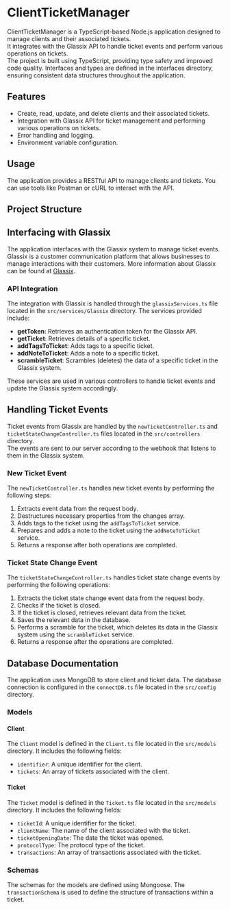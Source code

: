 # ClientTicketManager

ClientTicketManager is a TypeScript-based Node.js application designed to manage clients and their associated tickets. <br>It integrates with the Glassix API to handle ticket events and perform various operations on tickets. <br>The project is built using TypeScript, providing type safety and improved code quality. Interfaces and types are defined in the interfaces directory, ensuring consistent data structures throughout the application.
## Features

- Create, read, update, and delete clients and their associated tickets.
- Integration with Glassix API for ticket management and performing various operations on tickets.
- Error handling and logging.
- Environment variable configuration.

## Usage

The application provides a RESTful API to manage clients and tickets. You can use tools like Postman or cURL to interact with the API.

## Project Structure

## Interfacing with Glassix

The application interfaces with the Glassix system to manage ticket events. Glassix is a customer communication platform that allows businesses to manage interactions with their customers. More information about Glassix can be found at [Glassix](https://glassix.co.il/).

### API Integration

The integration with Glassix is handled through the `glassixServices.ts` file located in the `src/services/Glassix` directory. The services provided include:

- **getToken**: Retrieves an authentication token for the Glassix API.
- **getTicket**: Retrieves details of a specific ticket.
- **addTagsToTicket**: Adds tags to a specific ticket.
- **addNoteToTicket**: Adds a note to a specific ticket.
- **scrambleTicket**: Scrambles (deletes) the data of a specific ticket in the Glassix system.

These services are used in various controllers to handle ticket events and update the Glassix system accordingly.

## Handling Ticket Events

Ticket events from Glassix are handled by the `newTicketController.ts` and `ticketStateChangeController.ts` files located in the `src/controllers` directory. <br> The events are sent to our server according to the webhook that listens to them in the Glassix system.

### New Ticket Event

The `newTicketController.ts` handles new ticket events by performing the following steps:

1. Extracts event data from the request body.
2. Destructures necessary properties from the changes array.
3. Adds tags to the ticket using the `addTagsToTicket` service.
4. Prepares and adds a note to the ticket using the `addNoteToTicket` service.
5. Returns a response after both operations are completed.

### Ticket State Change Event

The `ticketStateChangeController.ts` handles ticket state change events by performing the following operations:

1. Extracts the ticket state change event data from the request body.
2. Checks if the ticket is closed.
3. If the ticket is closed, retrieves relevant data from the ticket.
4. Saves the relevant data in the database.
5. Performs a scramble for the ticket, which deletes its data in the Glassix system using the `scrambleTicket` service.
6. Returns a response after the operations are completed.

## Database Documentation

The application uses MongoDB to store client and ticket data. The database connection is configured in the `connectDB.ts` file located in the `src/config` directory.

### Models

#### Client

The `Client` model is defined in the `Client.ts` file located in the `src/models` directory. It includes the following fields:

- `identifier`: A unique identifier for the client.
- `tickets`: An array of tickets associated with the client.

#### Ticket

The `Ticket` model is defined in the `Ticket.ts` file located in the `src/models` directory. It includes the following fields:

- `ticketId`: A unique identifier for the ticket.
- `clientName`: The name of the client associated with the ticket.
- `ticketOpeningDate`: The date the ticket was opened.
- `protocolType`: The protocol type of the ticket.
- `transactions`: An array of transactions associated with the ticket.

### Schemas

The schemas for the models are defined using Mongoose. The `transactionSchema` is used to define the structure of transactions within a ticket.
